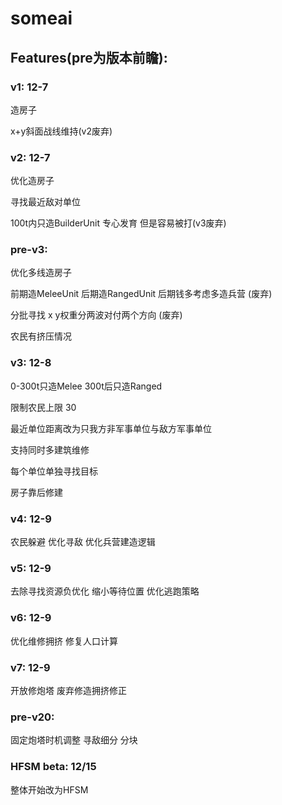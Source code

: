 # someai

## Features(pre为版本前瞻):


### v1: 12-7

造房子

x+y斜面战线维持(v2废弃)

### v2:  12-7

优化造房子

寻找最近敌对单位

100t内只造BuilderUnit 专心发育 但是容易被打(v3废弃)

### pre-v3:

优化多线造房子

前期造MeleeUnit 后期造RangedUnit 
后期钱多考虑多造兵营 (废弃)

分批寻找  x y权重分两波对付两个方向 (废弃)

农民有挤压情况


### v3: 12-8


0-300t只造Melee
300t后只造Ranged

限制农民上限 30

最近单位距离改为只我方非军事单位与敌方军事单位

支持同时多建筑维修

每个单位单独寻找目标

房子靠后修建
### v4: 12-9

农民躲避
优化寻敌
优化兵营建造逻辑
### v5: 12-9

去除寻找资源负优化
缩小等待位置
优化逃跑策略
### v6: 12-9
优化维修拥挤
修复人口计算
### v7: 12-9
开放修炮塔
废弃修造拥挤修正

### pre-v20:
固定炮塔时机调整
寻敌细分 分块


### HFSM beta: 12/15
整体开始改为HFSM